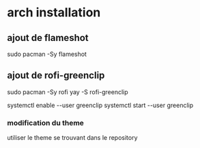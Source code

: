 # arch installation

## ajout de flameshot
sudo pacman -Sy flameshot

## ajout de rofi-greenclip
sudo pacman -Sy rofi
yay -S rofi-greenclip

systemctl enable --user greenclip
systemctl start --user greenclip

### modification du theme
utiliser le theme se trouvant dans le repository


